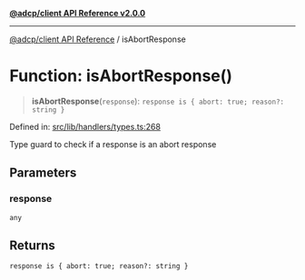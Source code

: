 [**@adcp/client API Reference v2.0.0**](../README.md)

***

[@adcp/client API Reference](../README.md) / isAbortResponse

# Function: isAbortResponse()

> **isAbortResponse**(`response`): `response is { abort: true; reason?: string }`

Defined in: [src/lib/handlers/types.ts:268](https://github.com/adcontextprotocol/adcp-client/blob/add23254eadaef025ae9fbe49b40948f459b98ff/src/lib/handlers/types.ts#L268)

Type guard to check if a response is an abort response

## Parameters

### response

`any`

## Returns

`response is { abort: true; reason?: string }`
